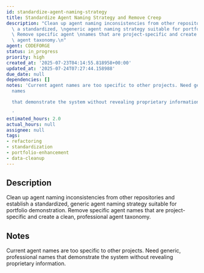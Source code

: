 ```yaml
---
id: standardize-agent-naming-strategy
title: Standardize Agent Naming Strategy and Remove Creep
description: "Clean up agent naming inconsistencies from other repositories and establish\
  \ a standardized, \ngeneric agent naming strategy suitable for portfolio demonstration.\
  \ Remove specific agent \nnames that are project-specific and create a clean, professional\
  \ agent taxonomy.\n"
agent: CODEFORGE
status: in_progress
priority: high
created_at: '2025-07-23T04:14:55.818958+00:00'
updated_at: '2025-07-24T07:27:44.158988'
due_date: null
dependencies: []
notes: 'Current agent names are too specific to other projects. Need generic, professional
  names

  that demonstrate the system without revealing proprietary information.

  '
estimated_hours: 2.0
actual_hours: null
assignee: null
tags:
- refactoring
- standardization
- portfolio-enhancement
- data-cleanup
---
```


## Description

Clean up agent naming inconsistencies from other repositories and establish a standardized, 
generic agent naming strategy suitable for portfolio demonstration. Remove specific agent 
names that are project-specific and create a clean, professional agent taxonomy.


## Notes

Current agent names are too specific to other projects. Need generic, professional names
that demonstrate the system without revealing proprietary information.


